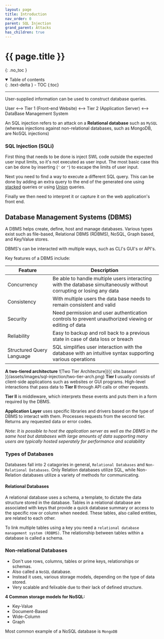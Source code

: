 ```yaml
---
layout: page
title: Introduction
nav_order: 0
parent: SQL Injection
grand_parent: Attacks
has_children: true
---
```

# {{ page.title }}
{: .no_toc }

<details open markdown="block">
  <summary>
    Table of contents
  </summary>
  {: .text-delta }
- TOC
{:toc}
</details>

---
User-supplied information can be used to construct database queries. 

User <--> Tier 1 (Front-end Website) <--> Tier 2 (Application Server) <--> DataBase Management System

An SQL injection refers to an attack on a **Relational database** such as `MySQL` (whereas injections against non-relational databases, such as MongoDB, are NoSQL injections)

### SQL Injection (SQLi)
First thing that needs to be done is inject SWL code outside the expected user input limits, so it's not executed as user input. The most basic case this can be done by inserting (`'` or `"`) to escape the limits of user input.

Next you need to find a way to execute a different SQL query. This can be done by adding an extra query to the end of the generated one using [stacked](https://www.sqlinjection.net/stacked-queries/) queries or  using [Union](https://www.mysqltutorial.org/sql-union-mysql.aspx/) queries.

Finally we then need to interpret it or capture it on the web application's front end.

## Database Management Systems (DBMS)
A DBMS helps create, define, host and manage databases. Various types exist such as file-based, Relational DBMS (RDBMS), NoSQL, Graph based, and Key/Value stores.

DBMS's can be interacted with multiple ways, such as CLI's GUI's or API's.

Key features of a DBMS include:

| Feature | Description |
| --- | --- |
| Concurrency | Be able to handle multiple users interacting with the database simultaneously without corrupting or losing any data |
| Consistency | With multiple users the data base needs to remain consistent and valid |
| Security | Need permission and user authentication controls to prevent unauthorized viewing or editing of data |
| Reliability | Easy to backup and roll back to a previous state in case of data loss or breach |
| Structured Query Language | SQL simplifies user interaction with the database with an intuitive syntax supporting various operations |

**A two-tiered architecture**
![Two Tier Architecture]({{ site.baseurl }}/assets/images/sql-injection/two-tier-arch.png)
**Tier I** usually consists of client-side applications such as websites or GUI programs. High-level interactions that pass data to **Tier II** through API calls or other requests.

**Tier II** is middleware, which interprets these events and puts them in a form required by the DBMS. 

**Application Layer** uses specific libraries and drivers based on the type of DBMS to interact with them. Processes requests from the second tier. Returns any requested data or error codes.

*Note: It is possible to host the application server as well as the DBMS in the same host but databases with large amounts of data supporting many users are typically hosted seperately for performance and scalability*

### Types of Databases
Databases fall into 2 catagories in general, `Relational Databases` and `Non-Relational Databases`. Only Relation databases utilize SQL, while Non-Relation databases utilize a variety of methods for communicating.

#### Relational Databases
A relational database uses a schema, a template, to dictate the data structure stored in the database. Tables in a relational database are associated with keys that provide a quick database summary or access to the specific row or column when needed. These tables, also called entities, are related to each other.

To link multiple tables using a key you need a `relational database management system (RDBMS)`. The relationship between tables within a database is called a schema.

### Non-relational Databases
- Don't use rows, columns, tables or prime keys, relationships or schemas.
- Also called a `NoSQL` database.
- Instead it uses, various storage models, depending on the type of data stored.
- Very scalable and felixable due to their lack of defined structure.

**4 Common storage models for NoSQL:**
- Key-Value
- Document-Based
- Wide-Column
- Graph

Most common example of a NoSQL database is `MongoDB`



